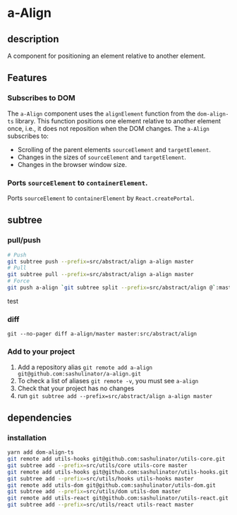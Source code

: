 # a-Align

## description

A component for positioning an element relative to another element.

## Features

### Subscribes to DOM

The `a-Align` component uses the `alignElement` function from the `dom-align-ts` library. This function positions one element relative to another element once, i.e., it does not reposition when the DOM changes.
The `a-Align` subscribes to:

- Scrolling of the parent elements `sourceElement` and `targetElement`.
- Changes in the sizes of `sourceElement` and `targetElement`.
- Changes in the browser window size.

### Ports `sourceElement` to `containerElement`.

Ports `sourceElement` to `containerElement` by `React.createPortal`.

## subtree

### pull/push

```bash
# Push
git subtree push --prefix=src/abstract/align a-align master
# Pull
git subtree pull --prefix=src/abstract/align a-align master
# Force
git push a-align `git subtree split --prefix=src/abstract/align @`:master --force
```

test

### diff

```
git --no-pager diff a-align/master master:src/abstract/align
```

### Add to your project

1. Add a repository alias `git remote add a-align git@github.com:sashulinator/a-align.git`
2. To check a list of aliases `git remote -v`, you must see `a-align`
3. Check that your project has no changes
4. run `git subtree add --prefix=src/abstract/align a-align master`

## dependencies

### installation

```bash
yarn add dom-align-ts
git remote add utils-hooks git@github.com:sashulinator/utils-core.git
git subtree add --prefix=src/utils/core utils-core master
git remote add utils-hooks git@github.com:sashulinator/utils-hooks.git
git subtree add --prefix=src/utils/hooks utils-hooks master
git remote add utils-dom git@github.com:sashulinator/utils-dom.git
git subtree add --prefix=src/utils/dom utils-dom master
git remote add utils-react git@github.com:sashulinator/utils-react.git
git subtree add --prefix=src/utils/react utils-react master
```
